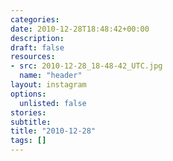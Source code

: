 ```yaml
---
categories:
date: 2010-12-28T18:48:42+00:00
description:
draft: false
resources:
- src: 2010-12-28_18-48-42_UTC.jpg
  name: "header"
layout: instagram
options:
  unlisted: false
stories:
subtitle:
title: "2010-12-28"
tags: []
---
```


 
